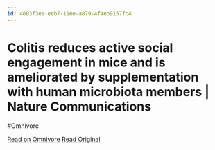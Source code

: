 ```yaml
---
id: 4603f3ea-eeb7-11ee-a879-4f4eb9157fc4
---
```


# Colitis reduces active social engagement in mice and is ameliorated by supplementation with human microbiota members | Nature Communications
#Omnivore

[Read on Omnivore](https://omnivore.app/me/colitis-reduces-active-social-engagement-in-mice-and-is-ameliora-18e904fec6c)
[Read Original](https://www.nature.com/articles/s41467-024-46733-7)

